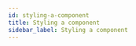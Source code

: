 ```yaml
---
id: styling-a-component
title: Styling a component
sidebar_label: Styling a component
---
```

<br><br>

<br><br>
